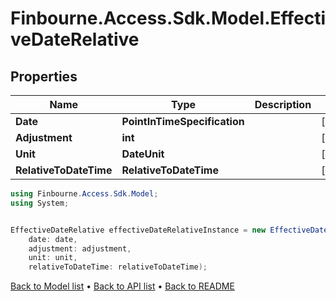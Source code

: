 # Finbourne.Access.Sdk.Model.EffectiveDateRelative

## Properties

Name | Type | Description | Notes
------------ | ------------- | ------------- | -------------
**Date** | **PointInTimeSpecification** |  | [optional] 
**Adjustment** | **int** |  | [optional] 
**Unit** | **DateUnit** |  | [optional] 
**RelativeToDateTime** | **RelativeToDateTime** |  | [optional] 

```csharp
using Finbourne.Access.Sdk.Model;
using System;


EffectiveDateRelative effectiveDateRelativeInstance = new EffectiveDateRelative(
    date: date,
    adjustment: adjustment,
    unit: unit,
    relativeToDateTime: relativeToDateTime);
```

[Back to Model list](../README.md#documentation-for-models) &#8226; [Back to API list](../README.md#documentation-for-api-endpoints) &#8226; [Back to README](../README.md)
